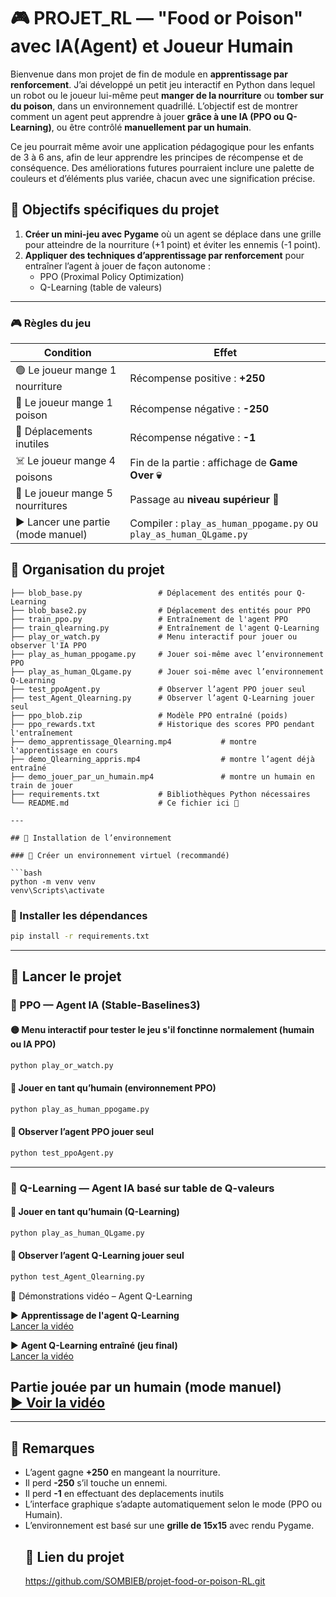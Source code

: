 # 🎮 PROJET_RL — "Food or Poison" avec IA(Agent) et Joueur Humain

Bienvenue dans mon projet de fin de module en **apprentissage par renforcement**. J’ai développé un petit jeu interactif en Python dans lequel un robot ou le joueur lui-même peut **manger de la nourriture** ou **tomber sur du poison**, dans un environnement quadrillé. L’objectif est de montrer comment un agent peut apprendre à jouer **grâce à une IA (PPO ou Q-Learning)**, ou être contrôlé **manuellement par un humain**.

Ce jeu pourrait même avoir une application pédagogique pour les enfants de 3 à 6 ans, afin de leur apprendre les principes de récompense et de conséquence. Des améliorations futures pourraient inclure une palette de couleurs et d’éléments plus variée, chacun avec une signification précise.



## 🎯 Objectifs spécifiques du projet

1. **Créer un mini-jeu avec Pygame** où un agent se déplace dans une grille pour atteindre de la nourriture (+1 point) et éviter les ennemis (-1 point).
2. **Appliquer des techniques d’apprentissage par renforcement** pour entraîner l’agent à jouer de façon autonome :
   - PPO (Proximal Policy Optimization)
   - Q-Learning (table de valeurs)

---
### 🎮 Règles du jeu


| Condition                                | Effet                                                            |
|------------------------------------------|------------------------------------------------------------------|
| 🟢 Le joueur mange 1 nourriture          | Récompense positive : **+250**                                   |
| 🔴 Le joueur mange 1 poison              | Récompense négative : **-250**                                   |
| 🚶 Déplacements inutiles                 | Récompense négative : **-1**                                             |
| ☠️ Le joueur mange 4 poisons             | Fin de la partie : affichage de **Game Over 💀**                 |
| 🎯 Le joueur mange 5 nourritures         | Passage au **niveau supérieur 🚀**                               |
| ▶️ Lancer une partie (mode manuel)       | Compiler : `play_as_human_ppogame.py` ou `play_as_human_QLgame.py` |



## 📁 Organisation du projet

```
├── blob_base.py                 # Déplacement des entités pour Q-Learning
├── blob_base2.py                # Déplacement des entités pour PPO
├── train_ppo.py                 # Entraînement de l'agent PPO
├── train_qlearning.py           # Entraînement de l'agent Q-Learning
├── play_or_watch.py             # Menu interactif pour jouer ou observer l'IA PPO
├── play_as_human_ppogame.py     # Jouer soi-même avec l’environnement PPO
├── play_as_human_QLgame.py      # Jouer soi-même avec l’environnement Q-Learning
├── test_ppoAgent.py             # Observer l’agent PPO jouer seul
├── test_Agent_Qlearning.py      # Observer l’agent Q-Learning jouer seul
├── ppo_blob.zip                 # Modèle PPO entraîné (poids)
├── ppo_rewards.txt              # Historique des scores PPO pendant l'entraînement
├── demo_apprentissage_Qlearning.mp4           # montre l'apprentissage en cours
├── demo_Qlearning_appris.mp4                  # montre l’agent déjà entraîné
├── demo_jouer_par_un_humain.mp4               # montre un humain en train de jouer
├── requirements.txt             # Bibliothèques Python nécessaires
└── README.md                    # Ce fichier ici 📄

---

## 🧪 Installation de l’environnement

### 🔹 Créer un environnement virtuel (recommandé)

```bash
python -m venv venv
venv\Scripts\activate
```

### 🔹 Installer les dépendances

```bash
pip install -r requirements.txt
```

---

## 🚀 Lancer le projet

### 🧠 PPO — Agent IA (Stable-Baselines3)

#### 🟡 Menu interactif pour tester le jeu s'il fonctinne normalement (humain ou IA PPO)
```bash
python play_or_watch.py
```

#### 👤 Jouer en tant qu’humain (environnement PPO)
```bash
python play_as_human_ppogame.py
```

#### 🤖 Observer l’agent PPO jouer seul
```bash
python test_ppoAgent.py
```

---

### 📘 Q-Learning — Agent IA basé sur table de Q-valeurs

#### 👤 Jouer en tant qu’humain (Q-Learning)
```bash
python play_as_human_QLgame.py
```

#### 🤖 Observer l’agent Q-Learning jouer seul
```bash
python test_Agent_Qlearning.py
```

🎥 Démonstrations vidéo – Agent Q-Learning

▶️ **Apprentissage de l'agent Q-Learning**  
[Lancer la vidéo](C:\Projet_apprentissage_par_renforcement\demo_apprentissage_Qlearning.mp4)

▶️ **Agent Q-Learning entraîné (jeu final)**  
[Lancer la vidéo](C:\Projet_apprentissage_par_renforcement\demo_Qlearning_appris.mp4)

**Partie jouée par un humain (mode manuel)**  
  [▶️ Voir la vidéo](C:\Projet_apprentissage_par_renforcement\demo_jouer_par_un_humain.mp4)
---

---

## 📝 Remarques

- L’agent gagne **+250** en mangeant la nourriture.
- Il perd **-250** s’il touche un ennemi.
- Il perd **-1** en effectuant des deplacements inutils
- L’interface graphique s’adapte automatiquement selon le mode (PPO ou Humain).
- L’environnement est basé sur une **grille de 15x15** avec rendu Pygame.
  ## 🔗 Lien du projet 
  https://github.com/SOMBIEB/projet-food-or-poison-RL.git
